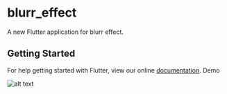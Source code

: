 # blurr_effect

A new Flutter application for blurr effect.

## Getting Started

For help getting started with Flutter, view our online
[documentation](https://flutter.io/).
Demo 

![alt text](https://github.com/zmqgithub/blurr_effect/blob/master/demo_blurreffect.png)
